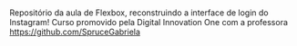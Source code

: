 #

Repositório da aula de Flexbox, reconstruindo a interface de login do Instagram! Curso promovido pela Digital Innovation One com a professora https://github.com/SpruceGabriela
